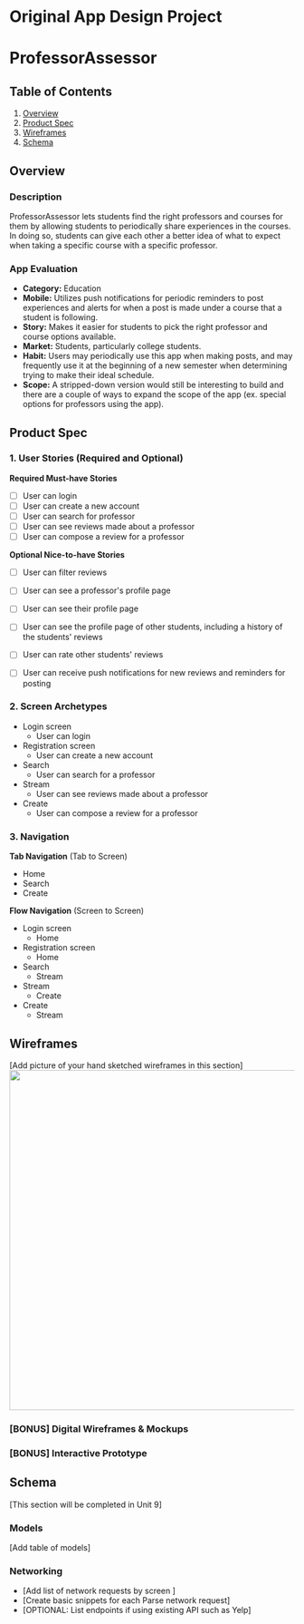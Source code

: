 Original App Design Project
===

# ProfessorAssessor

## Table of Contents
1. [Overview](#Overview)
1. [Product Spec](#Product-Spec)
1. [Wireframes](#Wireframes)
2. [Schema](#Schema)

## Overview
### Description
ProfessorAssessor lets students find the right professors and courses for them by allowing students to periodically share experiences in the courses. In doing so, students can give each other a better idea of what to expect when taking a specific course with a specific professor.

### App Evaluation
- **Category:** Education
- **Mobile:** Utilizes push notifications for periodic reminders to post experiences and alerts for when a post is made under a course that a student is following.
- **Story:** Makes it easier for students to pick the right professor and course options available.
- **Market:** Students, particularly college students.
- **Habit:** Users may periodically use this app when making posts, and may frequently use it at the beginning of a new semester when determining trying to make their ideal schedule.
- **Scope:** A stripped-down version would still be interesting to build and there are a couple of ways to expand the scope of the app (ex. special options for professors using the app).

## Product Spec

### 1. User Stories (Required and Optional)

**Required Must-have Stories**

- [ ] User can login
- [ ] User can create a new account
- [ ] User can search for professor
- [ ] User can see reviews made about a professor
- [ ] User can compose a review for a professor

**Optional Nice-to-have Stories**

- [ ] User can filter reviews
- [ ] User can see a professor's profile page
- [ ] User can see their profile page
- [ ] User can see the profile page of other students, including a history of the students' reviews
- [ ] User can rate other students' reviews
- [ ] User can receive push notifications for new reviews and reminders for posting


### 2. Screen Archetypes

* Login screen
    * User can login
* Registration screen
    * User can create a new account
* Search
    * User can search for a professor
* Stream
    * User can see reviews made about a professor
* Create
    * User can compose a review for a professor


### 3. Navigation

**Tab Navigation** (Tab to Screen)

* Home
* Search
* Create

**Flow Navigation** (Screen to Screen)

* Login screen
    * Home
* Registration screen
    * Home
* Search
    * Stream
* Stream
    * Create
* Create
    * Stream

## Wireframes
[Add picture of your hand sketched wireframes in this section]
<img src="YOUR_WIREFRAME_IMAGE_URL" width=600>

### [BONUS] Digital Wireframes & Mockups

### [BONUS] Interactive Prototype

## Schema 
[This section will be completed in Unit 9]
### Models
[Add table of models]
### Networking
- [Add list of network requests by screen ]
- [Create basic snippets for each Parse network request]
- [OPTIONAL: List endpoints if using existing API such as Yelp]
